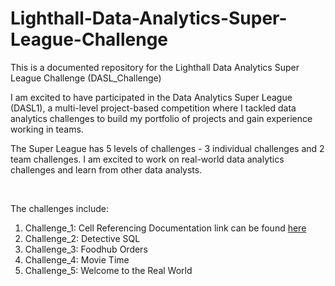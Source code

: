 # Lighthall-Data-Analytics-Super-League-Challenge
This is a documented repository for the Lighthall Data Analytics Super League Challenge (DASL_Challenge)

I am excited to have participated in the Data Analytics Super League (DASL1), a multi-level project-based competition where I tackled data analytics challenges to build my portfolio of projects and gain experience working in teams.

The Super League has 5 levels of challenges - 3 individual challenges and 2 team challenges. I am excited to work on real-world data analytics challenges and learn from other data analysts.

<br>

The challenges include:

1. Challenge_1:  Cell Referencing                    Documentation link can be found [here](DASL_CHALLENGE_1.md)
2. Challenge_2:  Detective SQL
3. Challenge_3:  Foodhub Orders
4. Challenge_4:  Movie Time
5. Challenge_5:  Welcome to the Real World
